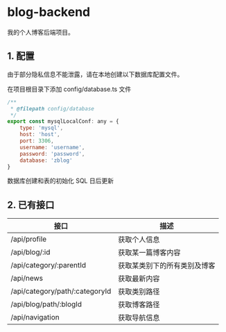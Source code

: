 # blog-backend
我的个人博客后端项目。

## 1. 配置
由于部分隐私信息不能泄露，请在本地创建以下数据库配置文件。

在项目根目录下添加 config/database.ts 文件
~~~javascript
/**
 * @filepath config/database
 */
export const mysqlLocalConf: any = {
    type: 'mysql',
    host: 'host',
    port: 3306,
    username: 'username',
    password: 'password',
    database: 'zblog'
}
~~~
数据库创建和表的初始化 SQL 日后更新

## 2. 已有接口

接口 | 描述 
---- | ---- 
/api/profile | 获取个人信息 
/api/blog/:id | 获取某一篇博客内容 
/api/category/:parentId  | 获取某类别下的所有类别及博客
/api/news  | 获取最新内容 
/api/category/path/:categoryId | 获取类别路径
/api/blog/path/:blogId | 获取博客路径
/api/navigation | 获取导航信息
